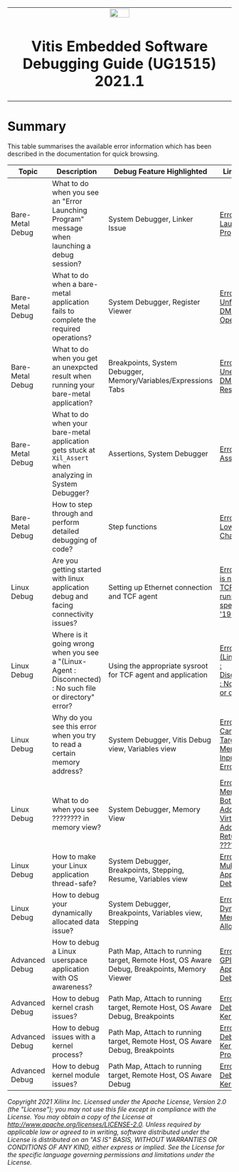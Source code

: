﻿<table width="100%">
 <tr width="100%">
    <td align="center"><img src="https://www.xilinx.com/content/dam/xilinx/imgs/press/media-kits/corporate/xilinx-logo.png" width="30%"/><h1>Vitis Embedded Software Debugging Guide (UG1515) 2021.1</h1>
    </td>
 </tr>
</table>

# Summary

This table summarises the available error information which has been described in the documentation for quick browsing.

| Topic  |Description | Debug Feature Highlighted|Link to Page |
| ------------- |-----------|-----------|-----------|
| Bare-Metal Debug | What to do when you see an "Error Launching Program" message when launching a debug session?|System Debugger, Linker Issue|[Error 1: Error Launching Program](../2-debugging-bare-metal-applications/README.md#error-1-error-launching-program) |
| Bare-Metal Debug |What to do when a bare-metal application fails to complete the required operations? |System Debugger, Register Viewer|[Error 2: Unfinished DMA Operation](../2-debugging-bare-metal-applications/README.md#error-2-unfinished-dma-operation) |
| Bare-Metal Debug | What to do when you get an unexpcted result when running your bare-metal application? |Breakpoints, System Debugger, Memory/Variables/Expressions Tabs|[Error 3: Unexpected DMA Transfer Result](../2-debugging-bare-metal-applications/README.md#error-3-unexpected-dma-transfer-result) |
| Bare-Metal Debug | What to do when your bare-metal application gets stuck at `Xil_Assert` when analyzing in System Debugger? |Assertions, System Debugger| [Error 4: Assertion](../2-debugging-bare-metal-applications/README.md#error-4-assertion) |
| Bare-Metal Debug |How to step through and perform detailed debugging of code? |Step functions |[Error 5: Non-Lowercased Characters](../2-debugging-bare-metal-applications/README.md#error-5-non-lowercased-characters) |
| Linux Debug |Are you getting started with linux application debug and facing connectivity issues?|Setting up Ethernet connection and TCF agent|[Error 1 : There is no Linux TCF agent running on the specified '192.168.0.1'](../3-debugging-linux-applications/README.md#error-1-there-is-no-linux-tcf-agent-running-on-the-specified-19216801)|
| Linux Debug| Where is it going wrong when you see a "(Linux-Agent : Disconnected) : No such file or directory" error? |Using the appropriate sysroot for TCF agent and application|[Error 2 : (Linux-Agent : Disconnected) : No such file or directory](../3-debugging-linux-applications/README.md#error-2-linux-agent--disconnected--no-such-file-or-directory)|
| Linux Debug| Why do you see this error when you try to read a certain memory address?| System Debugger, Vitis Debug view, Variables view |[Error 3: Cannot Read Target Memory, Input/Output Error](../3-debugging-linux-applications/README.md#error-3-cannot-read-target-memory-inputoutput-error)|
| Linux Debug|What to do when you see ???????? in memory view? |System Debugger, Memory View|[Error 4: Memory View Both Physical Address and Virtual Address Return ????????](../3-debugging-linux-applications/README.md#error-4-memory-view-both-physical-address-and-virtual-address-return-)| 
| Linux Debug|How to make your Linux application thread-safe?|System Debugger, Breakpoints, Stepping, Resume, Variables view|[Error 5: Multithread Application Debug](../3-debugging-linux-applications/README.md#error-5-multithread-application-debug)|
| Linux Debug|How to debug your dynamically allocated data issue?|System Debugger, Breakpoints, Variables view, Stepping|[Error 6: Dynamic Memory Allocation](../3-debugging-linux-applications/README.md#error-6-dynamic-memory-allocation)|
| Advanced Debug |How to debug a Linux userspace application with OS awareness?|Path Map, Attach to running target, Remote Host, OS Aware Debug, Breakpoints, Memory Viewer|[Error 1: AXI GPIO Application Debug](../4-advanced-debug-techniques/README.md#error-1-axi-gpio-application-debug)|
| Advanced Debug |How to debug kernel crash issues?|Path Map, Attach to running target, Remote Host, OS Aware Debug, Breakpoints|[Error 2: Debugging a Kernel Crash](../4-advanced-debug-techniques/README.md#error-2-debugging-a-kernel-crash)|
| Advanced Debug |How to debug issues with a kernel process?|Path Map, Attach to running target, Remote Host, OS Aware Debug, Breakpoints|[Error 3: Debugging a Kernel Process](../4-advanced-debug-techniques/README.md#error-3-debugging-a-kernel-process)|
| Advanced Debug |How to debug kernel module issues?|Path Map, Attach to running target, Remote Host, OS Aware Debug|[Error 4: Debugging Kernel Module](../4-advanced-debug-techniques/README.md#error-4-debugging-a-kernel-module)|



_Copyright 2021 Xilinx Inc. Licensed under the Apache License, Version 2.0 (the "License"); you may not use this file except in compliance with the License. You may obtain a copy of the License at http://www.apache.org/licenses/LICENSE-2.0. Unless required by applicable law or agreed to in writing, software distributed under the License is distributed on an "AS IS" BASIS, WITHOUT WARRANTIES OR CONDITIONS OF ANY KIND, either express or implied. See the License for the specific language governing permissions and limitations under the License._